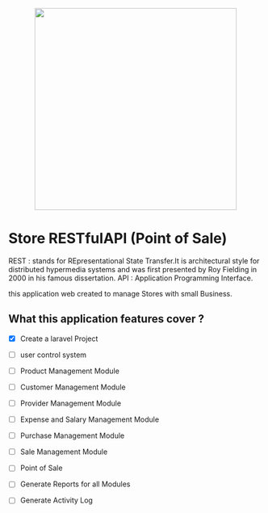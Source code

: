 <p align="center"><img src="https://res.cloudinary.com/dtfbvvkyp/image/upload/v1566331377/laravel-logolockup-cmyk-red.svg" width="400"></p>

# Store RESTfulAPI (Point of Sale)

REST : stands for REpresentational State Transfer.It is architectural style for distributed hypermedia systems and was first presented by Roy Fielding in 2000 in his famous dissertation.
API  : Application Programming Interface.


this application web created to manage Stores with small Business.

## What this application features cover ?

* [X] Create a laravel Project
* [ ] user control system
* [ ] Product Management Module
* [ ] Customer Management Module
* [ ] Provider Management Module
* [ ] Expense and Salary Management Module
* [ ] Purchase Management Module
* [ ] Sale Management Module
* [ ] Point of Sale
* [ ] Generate Reports for all Modules
* [ ] Generate Activity Log




